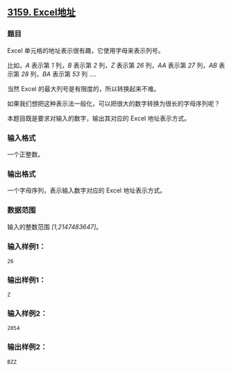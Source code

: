 ## [3159. Excel地址](https://www.acwing.com/problem/content/3162/)

### 题目

Excel 单元格的地址表示很有趣，它使用字母来表示列号。

比如，*A* 表示第 *1* 列，*B* 表示第 *2* 列，*Z* 表示第 *26* 列，*AA* 表示第 *27* 列，*AB* 表示第 *28* 列，*BA* 表示第 *53* 列 ....

当然 Excel 的最大列号是有限度的，所以转换起来不难。

如果我们想把这种表示法一般化，可以把很大的数字转换为很长的字母序列呢？

本题目既是要求对输入的数字，输出其对应的 Excel 地址表示方式。

### 输入格式

一个正整数。

### 输出格式

一个字母序列，表示输入数字对应的 Excel 地址表示方式。

### 数据范围

输入的整数范围 *[1,2147483647]*。

### 输入样例1：

```
26
```

### 输出样例1：

```
Z
```

### 输入样例2：

```
2054
```

### 输出样例2：

```
BZZ
```
